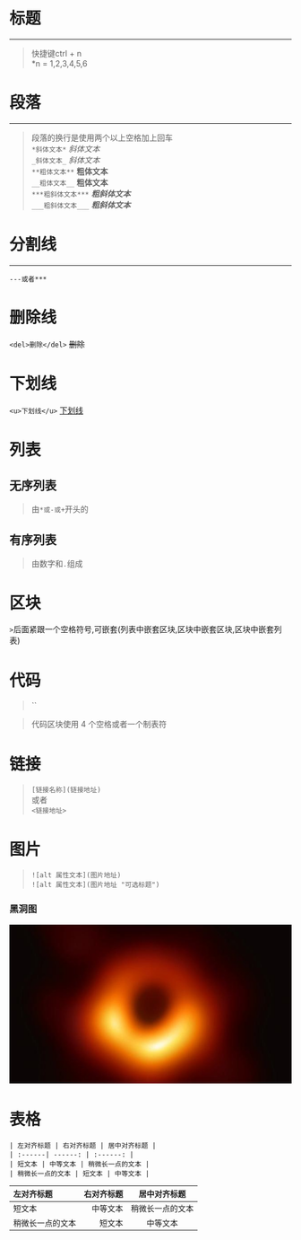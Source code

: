 # 标题 #
* * *
> 快捷键ctrl + n  
*n = 1,2,3,4,5,6
# 段落 #
---
> 段落的换行是使用两个以上空格加上回车  
`*斜体文本*` *斜体文本*  
`_斜体文本_` _斜体文本_  
`**粗体文本**` **粗体文本**  
`__粗体文本__` __粗体文本__  
`***粗斜体文本***` ***粗斜体文本***  
`___粗斜体文本___` ___粗斜体文本___  
# 分割线 #
***
`---或者***`
# 删除线 #
`<del>删除</del>` <del>删除</del>  
# 下划线 #
`<u>下划线</u>` <u>下划线</u>  
# 列表 #
## 无序列表 ##
> 由`*或-或+`开头的
## 有序列表 ##
> 由数字和`.`组成
# 区块 #
`>`后面紧跟一个空格符号,可嵌套(列表中嵌套区块,区块中嵌套区块,区块中嵌套列表)
# 代码 #
> ``
  
> 代码区块使用 4 个空格或者一个制表符  
# 链接 #
> `[链接名称](链接地址)`  
> 或者  
> `<链接地址>`  
# 图片 #
> `![alt 属性文本](图片地址)`  
> `![alt 属性文本](图片地址 "可选标题")`
### 黑洞图 ###
![黑洞](https://github.com/chundonghan/learngit/blob/master/%E9%BB%91%E6%B4%9E.jpg)
# 表格 #
	| 左对齐标题 | 右对齐标题 | 居中对齐标题 |
	| :------| ------: | :------: |
	| 短文本 | 中等文本 | 稍微长一点的文本 |
	| 稍微长一点的文本 | 短文本 | 中等文本 |
| 左对齐标题 | 右对齐标题 | 居中对齐标题 |
| :------| ------: | :------: |
| 短文本 | 中等文本 | 稍微长一点的文本 |
| 稍微长一点的文本 | 短文本 | 中等文本 |




  
